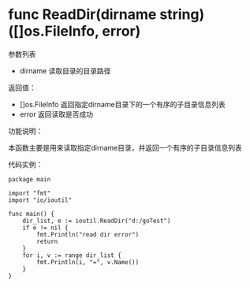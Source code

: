 # func ReadDir(dirname string) ([]os.FileInfo, error)

参数列表

- dirname 读取目录的目录路径 

返回值：

- []os.FileInfo 返回指定dirname目录下的一个有序的子目录信息列表
- error 返回读取是否成功

功能说明：

本函数主要是用来读取指定dirname目录，并返回一个有序的子目录信息列表

代码实例：

	package main

	import "fmt"
	import "io/ioutil"

	func main() {
		dir_list, e := ioutil.ReadDir("d:/goTest")
		if e != nil {
			fmt.Println("read dir error")
			return
		}
		for i, v := range dir_list {
			fmt.Println(i, "=", v.Name())
		}
	}
